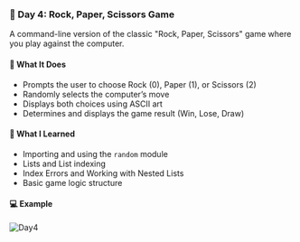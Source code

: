 ### 📅 Day 4: Rock, Paper, Scissors Game

A command-line version of the classic "Rock, Paper, Scissors" game where you play against the computer.

#### 🧠 What It Does
- Prompts the user to choose Rock (0), Paper (1), or Scissors (2)  
- Randomly selects the computer’s move  
- Displays both choices using ASCII art  
- Determines and displays the game result (Win, Lose, Draw)

#### 📝 What I Learned
- Importing and using the `random` module  
- Lists and List indexing  
- Index Errors and Working with Nested Lists  
- Basic game logic structure

#### 💻 Example
![Day4](https://github.com/user-attachments/assets/0a6d0ec5-8384-4482-b708-fc333833c913)
